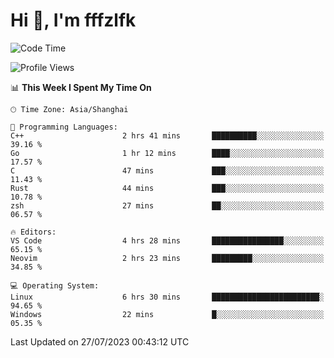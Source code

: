 # Hi 👋, I'm fffzlfk

<!--START_SECTION:waka-->
![Code Time](http://img.shields.io/badge/Code%20Time-332%20hrs%2054%20mins-blue)

![Profile Views](http://img.shields.io/badge/Profile%20Views-0-blue)

📊 **This Week I Spent My Time On** 

```text
🕑︎ Time Zone: Asia/Shanghai

💬 Programming Languages: 
C++                      2 hrs 41 mins       ██████████░░░░░░░░░░░░░░░   39.16 % 
Go                       1 hr 12 mins        ████░░░░░░░░░░░░░░░░░░░░░   17.57 % 
C                        47 mins             ███░░░░░░░░░░░░░░░░░░░░░░   11.43 % 
Rust                     44 mins             ███░░░░░░░░░░░░░░░░░░░░░░   10.78 % 
zsh                      27 mins             ██░░░░░░░░░░░░░░░░░░░░░░░   06.57 % 

🔥 Editors: 
VS Code                  4 hrs 28 mins       ████████████████░░░░░░░░░   65.15 % 
Neovim                   2 hrs 23 mins       █████████░░░░░░░░░░░░░░░░   34.85 % 

💻 Operating System: 
Linux                    6 hrs 30 mins       ████████████████████████░   94.65 % 
Windows                  22 mins             █░░░░░░░░░░░░░░░░░░░░░░░░   05.35 % 
```


 Last Updated on 27/07/2023 00:43:12 UTC
<!--END_SECTION:waka-->
